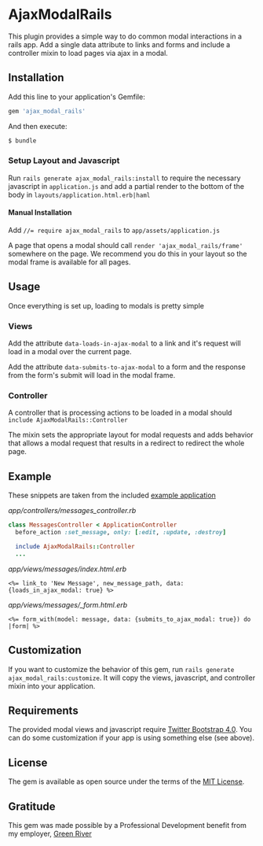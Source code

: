 # AjaxModalRails
This plugin provides a simple way to do common modal interactions in a rails app.  Add a single data attribute to links and forms and include a controller mixin to load pages via ajax in a modal.

## Installation
Add this line to your application's Gemfile:

```ruby
gem 'ajax_modal_rails'
```

And then execute:
```bash
$ bundle
```

### Setup Layout and Javascript
Run `rails generate ajax_modal_rails:install` to require the necessary javascript in `application.js` and add a partial render to the bottom of the body in `layouts/application.html.erb|haml`

#### Manual Installation

Add `//= require ajax_modal_rails` to `app/assets/application.js`

A page that opens a modal should call `render 'ajax_modal_rails/frame'` somewhere on the page.  We recommend you do this in your layout so the modal frame is available for all pages.

## Usage

Once everything is set up, loading to modals is pretty simple

### Views

Add the attribute `data-loads-in-ajax-modal` to a link and it's request will load in a modal over the current page.

Add the attribute `data-submits-to-ajax-modal` to a form and the response from the form's submit will load in the modal frame.

### Controller

A controller that is processing actions to be loaded in a modal should `include AjaxModalRails::Controller`

The mixin sets the appropriate layout for modal requests and adds behavior that allows a modal request that results in a redirect to redirect the whole page.

## Example

These snippets are taken from the included [example application](blob/master/spec/dummy)

*app/controllers/messages_controller.rb*
```ruby
class MessagesController < ApplicationController
  before_action :set_message, only: [:edit, :update, :destroy]

  include AjaxModalRails::Controller
  ...
```

*app/views/messages/index.html.erb*
```erb
<%= link_to 'New Message', new_message_path, data: {loads_in_ajax_modal: true} %>
```

*app/views/messages/\_form.html.erb*
```erb
<%= form_with(model: message, data: {submits_to_ajax_modal: true}) do |form| %>
```

## Customization

If you want to customize the behavior of this gem, run `rails generate ajax_modal_rails:customize`.  It will copy the views, javascript, and controller mixin into your application.

## Requirements

The provided modal views and javascript require [Twitter Bootstrap 4.0](https://getbootstrap.com/docs/4.0/getting-started/introduction/).  You can do some customization if your app is using something else (see above).

## License
The gem is available as open source under the terms of the [MIT License](http://opensource.org/licenses/MIT).

## Gratitude
This gem was made possible by a Professional Development benefit from my employer, [Green River](http://www.greenriver.com)